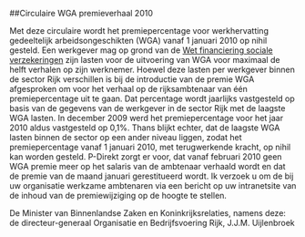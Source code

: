 <meta http-equiv='Content-Type' content='text/html; charset=utf-8' />

##Circulaire WGA premieverhaal 2010

Met deze circulaire wordt het premiepercentage voor werkhervatting gedeeltelijk arbeidsongeschikten (WGA) vanaf 1 januari 2010 op nihil gesteld. Een werkgever mag op grond van de [Wet financiering sociale verzekeringen](../../../../../../wet/wet/financiering/sociale/verzekeringen/BWBR0017745/README.md) zijn lasten voor de uitvoering van WGA voor maximaal de helft verhalen op zijn werknemer. Hoewel deze lasten per werkgever binnen de sector Rijk verschillen is bij de introductie van de premie WGA afgesproken om voor het verhaal op de rijksambtenaar van één premiepercentage uit te gaan. Dat percentage wordt jaarlijks vastgesteld op basis van de gegevens van de werkgever in de sector Rijk met de laagste WGA lasten. In december 2009 werd het premiepercentage voor het jaar 2010 aldus vastgesteld op 0,1%. Thans blijkt echter, dat de laagste WGA lasten binnen de sector op een ander niveau liggen, zodat het premiepercentage vanaf 1 januari 2010, met terugwerkende kracht, op nihil kan worden gesteld. P-Direkt zorgt er voor, dat vanaf februari 2010 geen WGA premie meer op het salaris van de ambtenaar verhaald wordt en dat de premie van de maand januari gerestitueerd wordt. Ik verzoek u om de bij uw organisatie werkzame ambtenaren via een bericht op uw intranetsite van de inhoud van de premiewijziging op de hoogte te stellen.    

De 
Minister van Binnenlandse Zaken en Koninkrijksrelaties, namens deze: de 
directeur-generaal Organisatie en Bedrijfsvoering Rijk, 
J.J.M. Uijlenbroek     
